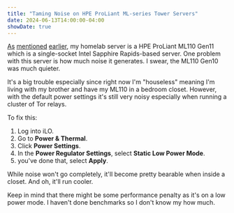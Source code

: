```yaml
---
title: "Taming Noise on HPE ProLiant ML-series Tower Servers"
date: 2024-06-13T14:00:00-04:00
showDate: true
---
```


[As](https://www.neelc.org/posts/opnsense-pppoe-kvm/)
[mentioned](https://www.neelc.org/posts/hpe-ml110-gen11-ilo-nvme-fan-noise/)
[earlier](https://www.neelc.org/posts/kvm-cockpit/),
my homelab server is a HPE ProLiant ML110 Gen11 which is a single-socket Intel
Sapphire Rapids-based server. One problem with this server is how much noise it
generates. I swear, the ML110 Gen10 was much quieter.

It's a big trouble especially since right now I'm "houseless" meaning I'm
living with my brother and have my ML110 in a bedroom closet. However, with the
default power settings it's still very noisy especially when running a cluster
of Tor relays.

To fix this:

1. Log into iLO.
2. Go to **Power & Thermal**.
3. Click **Power Settings**.
4. In the **Power Regulator Settings**, select **Static Low Power Mode**.
6. you've done that, select **Apply**.

While noise won't go completely, it'll become pretty bearable when inside a
closet. And oh, it'll run cooler.

Keep in mind that there might be some performance penalty as it's on a low
power mode. I haven't done benchmarks so I don't know my how much.
